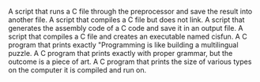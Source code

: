 A script that runs a C file through the preprocessor and save the result into another file.
A script that compiles a C file but does not link.
A script that generates the assembly code of a C code and save it in an output file.
A script that compiles a C file and creates an executable named cisfun.
A C program that prints exactly "Programming is like building a multilingual puzzle.
A C program that prints exactly with proper grammar, but the outcome is a piece of art.
A C program that prints the size of various types on the computer it is compiled and run on.
